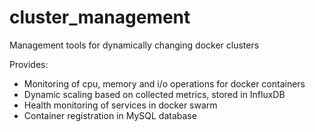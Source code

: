 # cluster_management
Management tools for dynamically changing docker clusters

Provides:
  - Monitoring of cpu, memory and i/o operations for docker containers
  - Dynamic scaling based on collected metrics, stored in InfluxDB
  - Health monitoring of services in docker swarm
  - Container registration in MySQL database
